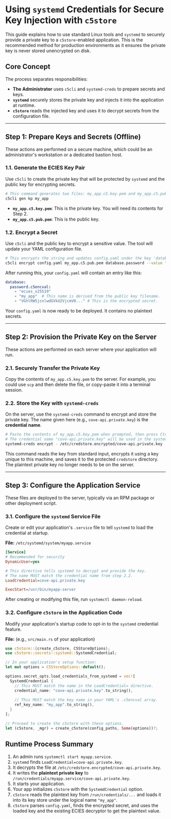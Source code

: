 # Using `systemd` Credentials for Secure Key Injection with `c5store`

This guide explains how to use standard Linux tools and `systemd` to securely provide a private key to a `c5store`-enabled application. This is the recommended method for production environments as it ensures the private key is never stored unencrypted on disk.

## Core Concept

The process separates responsibilities:
*   **The Administrator** uses `c5cli` and `systemd-creds` to prepare secrets and keys.
*   **`systemd`** securely stores the private key and injects it into the application at runtime.
*   **`c5store`** reads the injected key and uses it to decrypt secrets from the configuration file.

---

## **Step 1: Prepare Keys and Secrets (Offline)**

These actions are performed on a secure machine, which could be an administrator's workstation or a dedicated bastion host.

### 1.1. Generate the ECIES Key Pair

Use `c5cli` to create the private key that will be protected by `systemd` and the public key for encrypting secrets.

```bash
# This command generates two files: my_app.c5.key.pem and my_app.c5.pub.pem
c5cli gen kp my_app
```

*   **`my_app.c5.key.pem`**: This is the private key. You will need its contents for Step 2.
*   **`my_app.c5.pub.pem`**: This is the public key.

### 1.2. Encrypt a Secret

Use `c5cli` and the public key to encrypt a sensitive value. The tool will update your YAML configuration file.

```bash
# This encrypts the string and updates config.yaml under the key 'database.password'
c5cli encrypt config.yaml my_app.c5.pub.pem database.password --value "postgres_password_123" --commit
```

After running this, your `config.yaml` will contain an entry like this:

```yaml
database:
  password.c5encval:
    - "ecies_x25519"
    - "my_app"  # This name is derived from the public key filename.
    - "VGhlRW5jcnlwdGVkU2VjcmV0..." # This is the encrypted secret.
```

Your `config.yaml` is now ready to be deployed. It contains no plaintext secrets.

---

## **Step 2: Provision the Private Key on the Server**

These actions are performed on each server where your application will run.

### 2.1. Securely Transfer the Private Key

Copy the contents of `my_app.c5.key.pem` to the server. For example, you could use `scp` and then delete the file, or copy-paste it into a terminal session.

### 2.2. Store the Key with `systemd-creds`

On the server, use the `systemd-creds` command to encrypt and store the private key. The name given here (e.g., `cove-api.private.key`) is the **credential name**.

```bash
# Paste the contents of my_app.c5.key.pem when prompted, then press Ctrl+D.
# The credential name "cove-api.private.key" will be used in the systemd service file.
systemd-creds encrypt - /etc/credstore.encrypted/cove-api.private.key
```
This command reads the key from standard input, encrypts it using a key unique to this machine, and saves it to the protected `credstore` directory. The plaintext private key no longer needs to be on the server.

---

## **Step 3: Configure the Application Service**

These files are deployed to the server, typically via an RPM package or other deployment script.

### 3.1. Configure the `systemd` Service File

Create or edit your application's `.service` file to tell `systemd` to load the credential at startup.

**File:** `/etc/systemd/system/myapp.service`
```ini
[Service]
# Recommended for security
DynamicUser=yes

# This directive tells systemd to decrypt and provide the key.
# The name MUST match the credential name from step 2.2.
LoadCredential=cove-api.private.key

ExecStart=/usr/bin/myapp-server
```
After creating or modifying this file, run `systemctl daemon-reload`.

### 3.2. Configure `c5store` in the Application Code

Modify your application's startup code to opt-in to the `systemd` credential feature.

**File:** (e.g., `src/main.rs` of your application)

```rust
use c5store::{create_c5store, C5StoreOptions};
use c5store::secrets::systemd::SystemdCredential;

// In your application's setup function:
let mut options = C5StoreOptions::default();

options.secret_opts.load_credentials_from_systemd = vec![
  SystemdCredential {
    // This MUST match the name in the LoadCredential= directive.
    credential_name: "cove-api.private.key".to_string(),
    
    // This MUST match the key name in your YAML's .c5encval array.
    ref_key_name: "my_app".to_string(),
  }
];

// Proceed to create the c5store with these options.
let (c5store, _mgr) = create_c5store(config_paths, Some(options))?;
```

## Runtime Process Summary

1.  An admin runs `systemctl start myapp.service`.
2.  `systemd` finds `LoadCredential=cove-api.private.key`.
3.  It decrypts the file at `/etc/credstore.encrypted/cove-api.private.key`.
4.  It writes the **plaintext private key** to `/run/credentials/myapp.service/cove-api.private.key`.
5.  It starts your application.
6.  Your app initializes `c5store` with the `SystemdCredential` option.
7.  `c5store` reads the plaintext key from `/run/credentials/...` and loads it into its key store under the logical name `"my_app"`.
8.  `c5store` parses `config.yaml`, finds the encrypted secret, and uses the loaded key and the existing ECIES decryptor to get the plaintext value.
